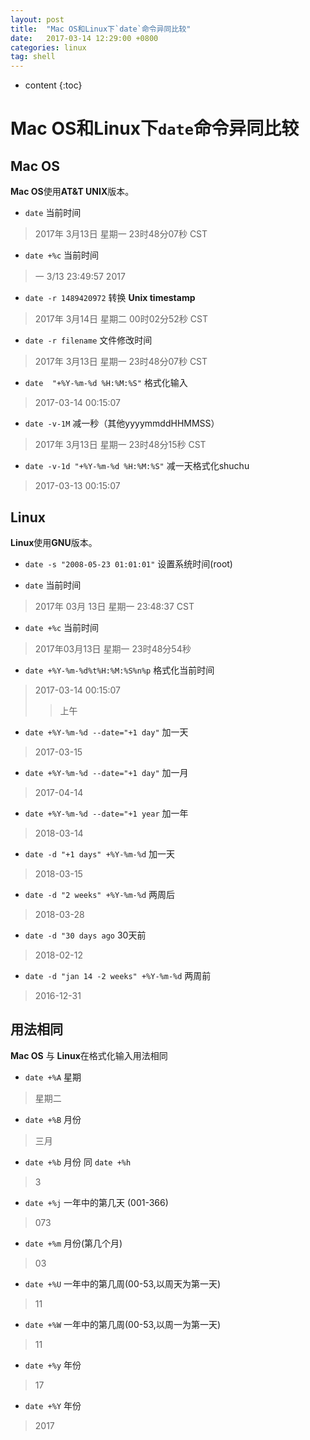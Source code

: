 ```yaml
---
layout: post
title:  "Mac OS和Linux下`date`命令异同比较"
date:   2017-03-14 12:29:00 +0800
categories: linux
tag: shell
---
```


* content
{:toc}

# Mac OS和Linux下`date`命令异同比较

## Mac OS

**Mac OS**使用**AT&T UNIX**版本。

* `date` 当前时间
> 2017年 3月13日 星期一 23时48分07秒 CST

* `date +%c` 当前时间
> 一  3/13 23:49:57 2017

* `date -r 1489420972` 转换 **Unix timestamp**
> 2017年 3月14日 星期二 00时02分52秒 CST

* `date -r filename` 文件修改时间
> 2017年 3月13日 星期一 23时48分07秒 CST

* `date  "+%Y-%m-%d %H:%M:%S"` 格式化输入
> 2017-03-14	00:15:07

* `date -v-1M` 减一秒（其他yyyymmddHHMMSS）
> 2017年 3月13日 星期一 23时48分15秒 CST

* `date -v-1d "+%Y-%m-%d %H:%M:%S"` 减一天格式化shuchu
> 2017-03-13	00:15:07

## Linux

**Linux**使用**GNU**版本。

* `date -s "2008-05-23 01:01:01"` 设置系统时间(root)

* `date` 当前时间
> 2017年 03月 13日 星期一 23:48:37 CST

* `date +%c` 当前时间
> 2017年03月13日 星期一 23时48分54秒

* `date +%Y-%m-%d%t%H:%M:%S%n%p` 格式化当前时间
&emsp;
> 2017-03-14	00:15:07
>>上午
>>
*  `date +%Y-%m-%d --date="+1 day"` 加一天
> 2017-03-15

*  `date +%Y-%m-%d --date="+1 day"` 加一月
> 2017-04-14

*  `date +%Y-%m-%d --date="+1 year` 加一年
> 2018-03-14

*  `date -d "+1 days" +%Y-%m-%d` 加一天
> 2018-03-15

*  `date -d "2 weeks" +%Y-%m-%d` 两周后
> 2018-03-28

*  `date -d "30 days ago` 30天前
> 2018-02-12

*  `date -d "jan 14 -2 weeks" +%Y-%m-%d` 两周前
> 2016-12-31

## 用法相同

**Mac OS** 与 **Linux**在格式化输入用法相同

*  `date +%A` 星期
> 星期二

*  `date +%B` 月份
> 三月

*  `date +%b` 月份 同 `date +%h`
> 3

*  `date +%j` 一年中的第几天 (001-366)
> 073

*  `date +%m` 月份(第几个月)
> 03

*  `date +%U` 一年中的第几周(00-53,以周天为第一天)
> 11

*  `date +%W` 一年中的第几周(00-53,以周一为第一天)
> 11

*  `date +%y` 年份
> 17

*  `date +%Y` 年份
> 2017
